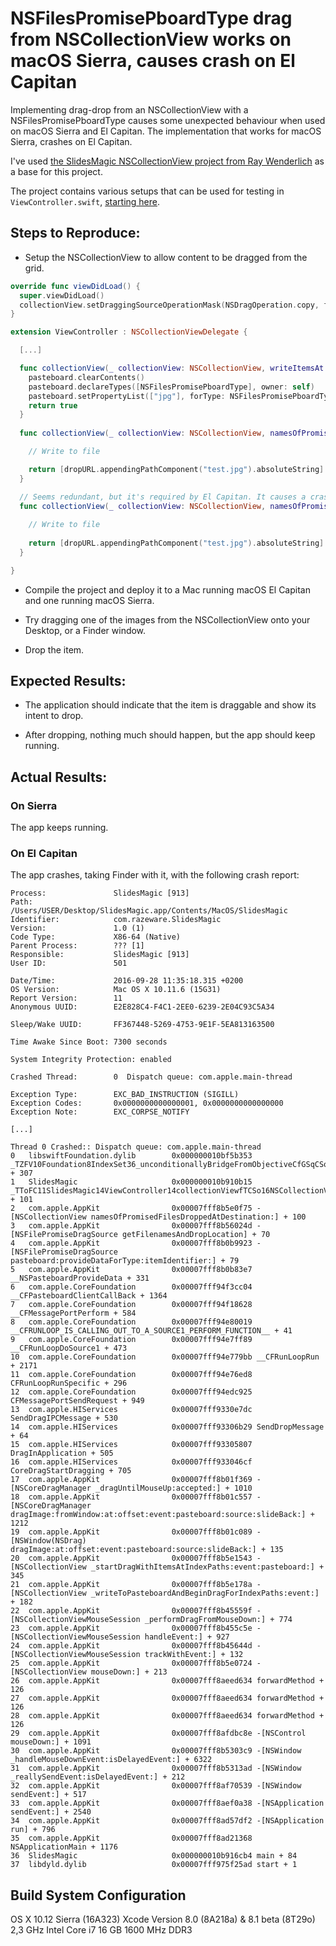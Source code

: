 # NSFilesPromisePboardType drag from NSCollectionView works on macOS Sierra, causes crash on El Capitan

Implementing drag-drop from an NSCollectionView with a NSFilesPromisePboardType causes some unexpected behaviour when used on macOS Sierra and El Capitan. The implementation that works for macOS Sierra, crashes on El Capitan.

I've used [the SlidesMagic NSCollectionView project from Ray Wenderlich](https://www.raywenderlich.com/120494/collection-views-os-x-tutorial) as a base for this project.

The project contains various setups that can be used for testing in `ViewController.swift`, [starting here](https://github.com/boyvanamstel/NSFilesPromisePboardType-NSCollectionView-crash/blob/master/SlidesMagic/ViewController.swift#L131).

## Steps to Reproduce:

* Setup the NSCollectionView to allow content to be dragged from the grid.

```Swift
override func viewDidLoad() {
  super.viewDidLoad()
  collectionView.setDraggingSourceOperationMask(NSDragOperation.copy, forLocal: false)
}

extension ViewController : NSCollectionViewDelegate {

  [...]

  func collectionView(_ collectionView: NSCollectionView, writeItemsAt indexPaths: Set<IndexPath>, to pasteboard: NSPasteboard) -> Bool {
    pasteboard.clearContents()
    pasteboard.declareTypes([NSFilesPromisePboardType], owner: self)
    pasteboard.setPropertyList(["jpg"], forType: NSFilesPromisePboardType)
    return true
  }
  
  func collectionView(_ collectionView: NSCollectionView, namesOfPromisedFilesDroppedAtDestination dropURL: URL, forDraggedItemsAt indexPaths: Set<IndexPath>) -> [String] {

    // Write to file

    return [dropURL.appendingPathComponent("test.jpg").absoluteString]
  }

  // Seems redundant, but it's required by El Capitan. It causes a crash when running on El Capitan.
  func collectionView(_ collectionView: NSCollectionView, namesOfPromisedFilesDroppedAtDestination dropURL: URL, forDraggedItemsAt indexes: IndexSet) -> [String] {
    
    // Write to file
    
    return [dropURL.appendingPathComponent("test.jpg").absoluteString]
  }

}
```

* Compile the project and deploy it to a Mac running macOS El Capitan and one running macOS Sierra.

* Try dragging one of the images from the NSCollectionView onto your Desktop, or a Finder window.

* Drop the item.

## Expected Results:

* The application should indicate that the item is draggable and show its intent to drop.

* After dropping, nothing much should happen, but the app should keep running.

## Actual Results:

### On Sierra

The app keeps running.

### On El Capitan

The app crashes, taking Finder with it, with the following crash report:

```
Process:               SlidesMagic [913]
Path:                  /Users/USER/Desktop/SlidesMagic.app/Contents/MacOS/SlidesMagic
Identifier:            com.razeware.SlidesMagic
Version:               1.0 (1)
Code Type:             X86-64 (Native)
Parent Process:        ??? [1]
Responsible:           SlidesMagic [913]
User ID:               501

Date/Time:             2016-09-28 11:35:18.315 +0200
OS Version:            Mac OS X 10.11.6 (15G31)
Report Version:        11
Anonymous UUID:        E2E828C4-F4C1-2EE0-6239-2E04C93C5A34

Sleep/Wake UUID:       FF367448-5269-4753-9E1F-5EA813163500

Time Awake Since Boot: 7300 seconds

System Integrity Protection: enabled

Crashed Thread:        0  Dispatch queue: com.apple.main-thread

Exception Type:        EXC_BAD_INSTRUCTION (SIGILL)
Exception Codes:       0x0000000000000001, 0x0000000000000000
Exception Note:        EXC_CORPSE_NOTIFY

[...]

Thread 0 Crashed:: Dispatch queue: com.apple.main-thread
0   libswiftFoundation.dylib        0x000000010bf5b353 _TZFV10Foundation8IndexSet36_unconditionallyBridgeFromObjectiveCfGSqCSo10NSIndexSet_S0_ + 307
1   SlidesMagic                     0x000000010b910b15 _TToFC11SlidesMagic14ViewController14collectionViewfTCSo16NSCollectionView40namesOfPromisedFilesDroppedAtDestinationV10Foundation3URL17forDraggedItemsAtVS2_8IndexSet_GSaSS_ + 101
2   com.apple.AppKit                0x00007fff8b5e0f75 -[NSCollectionView namesOfPromisedFilesDroppedAtDestination:] + 100
3   com.apple.AppKit                0x00007fff8b56024d -[NSFilePromiseDragSource getFilenamesAndDropLocation] + 70
4   com.apple.AppKit                0x00007fff8b0b9923 -[NSFilePromiseDragSource pasteboard:provideDataForType:itemIdentifier:] + 79
5   com.apple.AppKit                0x00007fff8b0b83e7 __NSPasteboardProvideData + 331
6   com.apple.CoreFoundation        0x00007fff94f3cc04 __CFPasteboardClientCallBack + 1364
7   com.apple.CoreFoundation        0x00007fff94f18628 __CFMessagePortPerform + 584
8   com.apple.CoreFoundation        0x00007fff94e80019 __CFRUNLOOP_IS_CALLING_OUT_TO_A_SOURCE1_PERFORM_FUNCTION__ + 41
9   com.apple.CoreFoundation        0x00007fff94e7ff89 __CFRunLoopDoSource1 + 473
10  com.apple.CoreFoundation        0x00007fff94e779bb __CFRunLoopRun + 2171
11  com.apple.CoreFoundation        0x00007fff94e76ed8 CFRunLoopRunSpecific + 296
12  com.apple.CoreFoundation        0x00007fff94edc925 CFMessagePortSendRequest + 949
13  com.apple.HIServices            0x00007fff9330e7dc SendDragIPCMessage + 530
14  com.apple.HIServices            0x00007fff93306b29 SendDropMessage + 64
15  com.apple.HIServices            0x00007fff93305807 DragInApplication + 505
16  com.apple.HIServices            0x00007fff933046cf CoreDragStartDragging + 705
17  com.apple.AppKit                0x00007fff8b01f369 -[NSCoreDragManager _dragUntilMouseUp:accepted:] + 1010
18  com.apple.AppKit                0x00007fff8b01c557 -[NSCoreDragManager dragImage:fromWindow:at:offset:event:pasteboard:source:slideBack:] + 1212
19  com.apple.AppKit                0x00007fff8b01c089 -[NSWindow(NSDrag) dragImage:at:offset:event:pasteboard:source:slideBack:] + 135
20  com.apple.AppKit                0x00007fff8b5e1543 -[NSCollectionView _startDragWithItemsAtIndexPaths:event:pasteboard:] + 345
21  com.apple.AppKit                0x00007fff8b5e178a -[NSCollectionView _writeToPasteboardAndBeginDragForIndexPaths:event:] + 182
22  com.apple.AppKit                0x00007fff8b45559f -[NSCollectionViewMouseSession _performDragFromMouseDown:] + 774
23  com.apple.AppKit                0x00007fff8b455c5e -[NSCollectionViewMouseSession handleEvent:] + 927
24  com.apple.AppKit                0x00007fff8b45644d -[NSCollectionViewMouseSession trackWithEvent:] + 132
25  com.apple.AppKit                0x00007fff8b5e0724 -[NSCollectionView mouseDown:] + 213
26  com.apple.AppKit                0x00007fff8aeed634 forwardMethod + 126
27  com.apple.AppKit                0x00007fff8aeed634 forwardMethod + 126
28  com.apple.AppKit                0x00007fff8aeed634 forwardMethod + 126
29  com.apple.AppKit                0x00007fff8afdbc8e -[NSControl mouseDown:] + 1091
30  com.apple.AppKit                0x00007fff8b5303c9 -[NSWindow _handleMouseDownEvent:isDelayedEvent:] + 6322
31  com.apple.AppKit                0x00007fff8b5313ad -[NSWindow _reallySendEvent:isDelayedEvent:] + 212
32  com.apple.AppKit                0x00007fff8af70539 -[NSWindow sendEvent:] + 517
33  com.apple.AppKit                0x00007fff8aef0a38 -[NSApplication sendEvent:] + 2540
34  com.apple.AppKit                0x00007fff8ad57df2 -[NSApplication run] + 796
35  com.apple.AppKit                0x00007fff8ad21368 NSApplicationMain + 1176
36  SlidesMagic                     0x000000010b916cb4 main + 84
37  libdyld.dylib                   0x00007fff975f25ad start + 1
```

## Build System Configuration

OS X 10.12 Sierra (16A323)
Xcode Version 8.0 (8A218a) & 8.1 beta (8T29o)
2,3 GHz Intel Core i7
16 GB 1600 MHz DDR3
